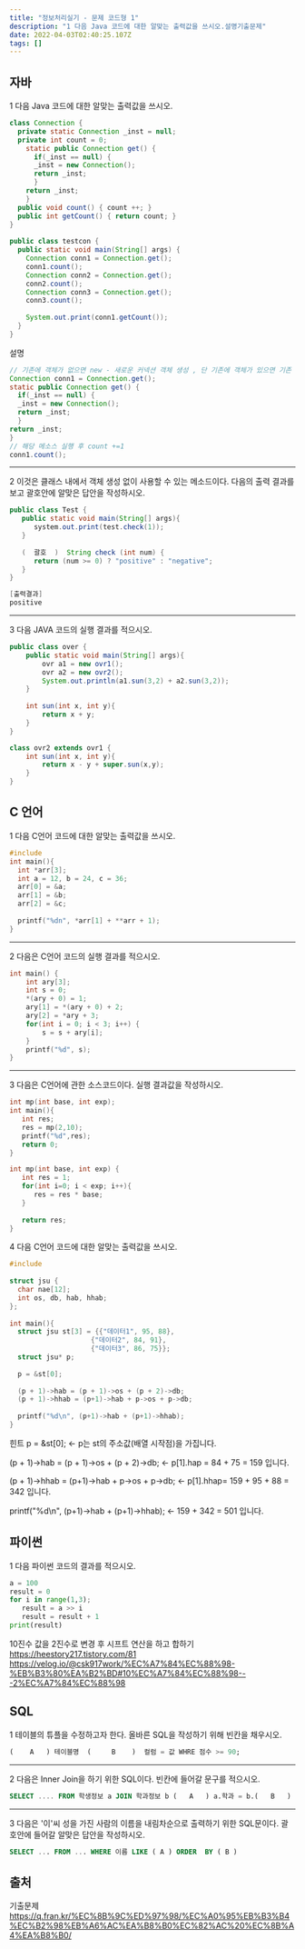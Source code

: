 ```yaml
---
title: "정보처리실기 - 문제 코드형 1"
description: "1 다음 Java 코드에 대한 알맞는 출력값을 쓰시오.설명기출문제"
date: 2022-04-03T02:40:25.107Z
tags: []
---
```

## 자바
1 다음 Java 코드에 대한 알맞는 출력값을 쓰시오.
```java
class Connection {
  private static Connection _inst = null;
  private int count = 0;
    static public Connection get() {
      if(_inst == null) {
      _inst = new Connection();
      return _inst; 
      }
    return _inst;
    }
  public void count() { count ++; }
  public int getCount() { return count; }
}
 
public class testcon {
  public static void main(String[] args) {
    Connection conn1 = Connection.get();
    conn1.count();
    Connection conn2 = Connection.get();
    conn2.count();
    Connection conn3 = Connection.get();
    conn3.count();
    
    System.out.print(conn1.getCount());
  }
}
```
설명
```java
// 기존에 객체가 없으면 new - 새로운 커넥션 객체 생성 , 단 기존에 객체가 있으면 기존 객체 리턴  
Connection conn1 = Connection.get();
static public Connection get() {
  if(_inst == null) {
  _inst = new Connection();
  return _inst; 
  }
return _inst;
}
// 해당 메소스 실행 후 count +=1 
conn1.count();
```
---
2 이것은 클래스 내에서 객체 생성 없이 사용할 수 있는 메소드이다. 다음의 출력 결과를 보고 괄호안에 알맞은 답안을 작성하시오.
```java
public class Test {
   public static void main(String[] args){
      system.out.print(test.check(1));
   }
   
   (  괄호  )  String check (int num) {
      return (num >= 0) ? "positive" : "negative";
   }
}

[출력결과]
positive
```
---
3 다음 JAVA 코드의 실행 결과를 적으시오.
```java
public class over {
	public static void main(String[] args){
    	ovr a1 = new ovr1();
        ovr a2 = new ovr2();
        System.out.println(a1.sun(3,2) + a2.sun(3,2));
    }
    
    int sun(int x, int y){
    	return x + y;
    }
}

class ovr2 extends ovr1 {
	int sun(int x, int y){
    	return x - y + super.sun(x,y);
    }
}
```

## C 언어
1 다음 C언어 코드에 대한 알맞는 출력값을 쓰시오.
```c
#include 
int main(){
  int *arr[3];
  int a = 12, b = 24, c = 36;
  arr[0] = &a;
  arr[1] = &b;
  arr[2] = &c;
 
  printf("%dn", *arr[1] + **arr + 1);
}

```
---
2 다음은 C언어 코드의 실행 결과를 적으시오.
```c
int main() {
	int ary[3];
	int s = 0;
	*(ary + 0) = 1;
	ary[1] = *(ary + 0) + 2;
	ary[2] = *ary + 3;
	for(int i = 0; i < 3; i++) {
		s = s + ary[i];
	}
	printf("%d", s);
}
```
---
3  다음은 C언어에 관한 소스코드이다. 실행 결과값을 작성하시오.
```c
int mp(int base, int exp);
int main(){
   int res;
   res = mp(2,10);
   printf("%d",res);
   return 0;
}

int mp(int base, int exp) {
   int res = 1;
   for(int i=0; i < exp; i++){
      res = res * base;
   }
   
   return res;
}
```
4  다음 C언어 코드에 대한 알맞는 출력값을 쓰시오.
```c
#include 
 
struct jsu {
  char nae[12];
  int os, db, hab, hhab;
};
 
int main(){
  struct jsu st[3] = {{"데이터1", 95, 88}, 
                    {"데이터2", 84, 91}, 
                    {"데이터3", 86, 75}};
  struct jsu* p;
 
  p = &st[0];
 
  (p + 1)->hab = (p + 1)->os + (p + 2)->db;
  (p + 1)->hhab = (p+1)->hab + p->os + p->db;
 
  printf("%d\n", (p+1)->hab + (p+1)->hhab);
}
```
힌트
p = &st[0];    ← p는 st의 주소값(배열 시작점)을 가집니다.

(p + 1)->hab = (p + 1)->os + (p + 2)->db;    ← p[1].hap = 84 + 75 = 159 입니다.

(p + 1)->hhab = (p+1)->hab + p->os + p->db;    ← p[1].hhap= 159 + 95 + 88 = 342 입니다.

printf("%d\n", (p+1)->hab + (p+1)->hhab);   ← 159 + 342 = 501 입니다.

## 파이썬
1 다음 파이썬 코드의 결과를 적으시오.
``` python
a = 100
result = 0
for i in range(1,3);
   result = a >> i
   result = result + 1
print(result)
```
10진수 값을 2진수로 변경 후 시프트 연산을 하고 합하기
https://heestory217.tistory.com/81
https://velog.io/@csk917work/%EC%A7%84%EC%88%98-%EB%B3%80%EA%B2%BD#10%EC%A7%84%EC%88%98---2%EC%A7%84%EC%88%98

## SQL
1 테이블의 튜플을 수정하고자 한다. 올바른 SQL을 작성하기 위해 빈칸을 채우시오.
```sql
(    A   ) 테이블명  (     B    )  컬럼 = 값 WHRE 점수 >= 90;
```

---
2 다음은 Inner Join을 하기 위한 SQL이다. 빈칸에 들어갈 문구를 적으시오.
```sql
SELECT .... FROM 학생정보 a JOIN 학과정보 b (   A   ) a.학과 = b.(   B   )
```
---
3 다음은 '이'씨 성을 가진 사람의 이름을 내림차순으로 출력하기 위한 SQL문이다. 괄호안에 들어갈 알맞은 답안을 작성하시오.
```sql
SELECT ... FROM ... WHERE 이름 LIKE ( A ) ORDER  BY ( B )
```

## 출처
기출문제
https://q.fran.kr/%EC%8B%9C%ED%97%98/%EC%A0%95%EB%B3%B4%EC%B2%98%EB%A6%AC%EA%B8%B0%EC%82%AC%20%EC%8B%A4%EA%B8%B0/